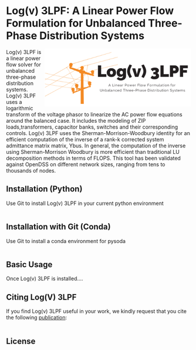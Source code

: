 # Log(v) 3LPF:  A Linear Power Flow Formulation for Unbalanced Three-Phase Distribution Systems

<img src="https://github.com/Ignacio-Losada/Log-v-3LPF/blob/main/log(v)3LPF.png" align="right" width="400" alt="Log(v) 3LPF logo">

Log(v)  3LPF is  a  linear power  flow  solver  for  unbalanced  three-phase  distribution  systems.  Log(v)  3LPF  uses  a  logarithmic  transform  of  the  voltage phasor  to  linearize  the  AC  power  flow  equations  around  the balanced   case.   It includes   the   modeling   of   ZIP   loads,transformers, capacitor banks, switches and their corresponding controls.  Log(v) 3LPF  uses  the  Sherman-Morrison-Woodbury  identity  for  an efficient computation of the inverse of a rank-k corrected system admittance matrix matrix, Ybus. In general, the computation of the inverse using Sherman-Morrison Woodbury is more efficient than traditional LU decomposition  methods  in  terms  of  FLOPS.  This tool has been validated against OpenDSS on different  network  sizes,  ranging  from  tens to  thousands  of  nodes.




## Installation (Python)
Use Git to install Log(v) 3LPF in your current python environment
```bash

```

## Installation with Git (Conda)
Use Git to install a conda environment for pysoda
```bash

```

## Basic Usage
Once Log(v) 3LPF is installed....


## Citing Log(V) 3LPF

If you find Log(v) 3LPF useful in your work, we kindly request that you cite the following [publication]():
```

```


## License

